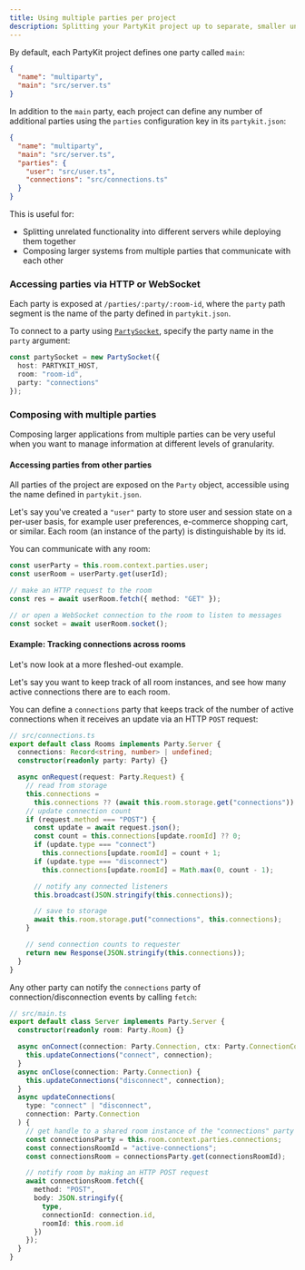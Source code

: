 ```yaml
---
title: Using multiple parties per project
description: Splitting your PartyKit project up to separate, smaller units that can communicate with each other
---
```


By default, each PartyKit project defines one party called `main`:

```json
{
  "name": "multiparty",
  "main": "src/server.ts"
}
```

<!-- TODO: Link to reference -->

In addition to the `main` party, each project can define any number of additional parties using the `parties` configuration key in its `partykit.json`:

```json
{
  "name": "multiparty",
  "main": "src/server.ts",
  "parties": {
    "user": "src/user.ts",
    "connections": "src/connections.ts"
  }
}
```

This is useful for:

- Splitting unrelated functionality into different servers while deploying them together
- Composing larger systems from multiple parties that communicate with each other

### Accessing parties via HTTP or WebSocket

Each party is exposed at `/parties/:party/:room-id`, where the `party` path segment is the name of the party defined in `partykit.json`.

To connect to a party using [`PartySocket`](/reference/partysocket-api/), specify the party name in the `party` argument:

```ts
const partySocket = new PartySocket({
  host: PARTYKIT_HOST,
  room: "room-id",
  party: "connections"
});
```

### Composing with multiple parties

Composing larger applications from multiple parties can be very useful when you want to manage information at different levels of granularity.

#### Accessing parties from other parties

All parties of the project are exposed on the `Party` object, accessible using the name defined in `partykit.json`.

Let's say you've created a `"user"` party to store user and session state on a per-user basis, for example user preferences, e-commerce shopping cart, or similar. Each room (an instance of the party) is distinguishable by its id.

You can communicate with any room:

```ts
const userParty = this.room.context.parties.user;
const userRoom = userParty.get(userId);

// make an HTTP request to the room
const res = await userRoom.fetch({ method: "GET" });

// or open a WebSocket connection to the room to listen to messages
const socket = await userRoom.socket();
```

#### Example: Tracking connections across rooms

Let's now look at a more fleshed-out example.

Let's say you want to keep track of all room instances, and see how many active connections there are to each room.

You can define a `connections` party that keeps track of the number of active connections when it receives an update via an HTTP `POST` request:

```ts
// src/connections.ts
export default class Rooms implements Party.Server {
  connections: Record<string, number> | undefined;
  constructor(readonly party: Party) {}

  async onRequest(request: Party.Request) {
    // read from storage
    this.connections =
      this.connections ?? (await this.room.storage.get("connections")) ?? {};
    // update connection count
    if (request.method === "POST") {
      const update = await request.json();
      const count = this.connections[update.roomId] ?? 0;
      if (update.type === "connect")
        this.connections[update.roomId] = count + 1;
      if (update.type === "disconnect")
        this.connections[update.roomId] = Math.max(0, count - 1);

      // notify any connected listeners
      this.broadcast(JSON.stringify(this.connections));

      // save to storage
      await this.room.storage.put("connections", this.connections);
    }

    // send connection counts to requester
    return new Response(JSON.stringify(this.connections));
  }
}
```

Any other party can notify the `connections` party of connection/disconnection events by calling `fetch`:

```ts
// src/main.ts
export default class Server implements Party.Server {
  constructor(readonly room: Party.Room) {}

  async onConnect(connection: Party.Connection, ctx: Party.ConnectionContext) {
    this.updateConnections("connect", connection);
  }
  async onClose(connection: Party.Connection) {
    this.updateConnections("disconnect", connection);
  }
  async updateConnections(
    type: "connect" | "disconnect",
    connection: Party.Connection
  ) {
    // get handle to a shared room instance of the "connections" party
    const connectionsParty = this.room.context.parties.connections;
    const connectionsRoomId = "active-connections";
    const connectionsRoom = connectionsParty.get(connectionsRoomId);

    // notify room by making an HTTP POST request
    await connectionsRoom.fetch({
      method: "POST",
      body: JSON.stringify({
        type,
        connectionId: connection.id,
        roomId: this.room.id
      })
    });
  }
}
```
